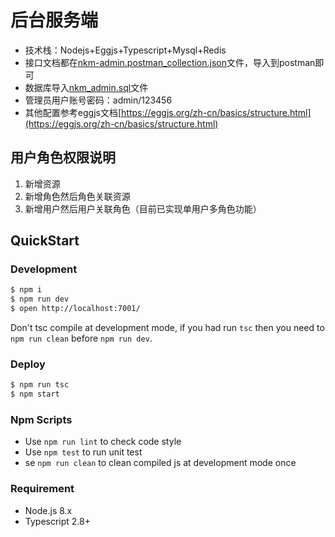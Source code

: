# 后台服务端

- 技术栈：Nodejs+Eggjs+Typescript+Mysql+Redis
- 接口文档都在[nkm-admin.postman_collection.json](./nkm-admin.postman_collection.json)文件，导入到postman即可
- 数据库导入[nkm_admin.sql](./nkm_admin.sql)文件
- 管理员用户账号密码：admin/123456
- 其他配置参考eggjs文档[https://eggjs.org/zh-cn/basics/structure.html](https://eggjs.org/zh-cn/basics/structure.html)

## 用户角色权限说明
1. 新增资源
1. 新增角色然后角色关联资源
1. 新增用户然后用户关联角色（目前已实现单用户多角色功能）

## QuickStart

### Development

```bash
$ npm i
$ npm run dev
$ open http://localhost:7001/
```

Don't tsc compile at development mode, if you had run `tsc` then you need to `npm run clean` before `npm run dev`.

### Deploy

```bash
$ npm run tsc
$ npm start
```

### Npm Scripts

- Use `npm run lint` to check code style
- Use `npm test` to run unit test
- se `npm run clean` to clean compiled js at development mode once

### Requirement

- Node.js 8.x
- Typescript 2.8+
